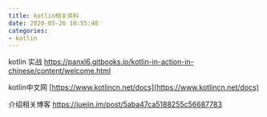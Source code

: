 ```yaml
---
title: kotlin相关资料
date: 2020-05-26 10:55:48
categories:
- kotlin
---
```

kotlin 实战
https://panxl6.gitbooks.io/kotlin-in-action-in-chinese/content/welcome.html

kotlin中文网
[https://www.kotlincn.net/docs](https://www.kotlincn.net/docs)

介绍相关博客
https://juejin.im/post/5aba47ca5188255c56687783
